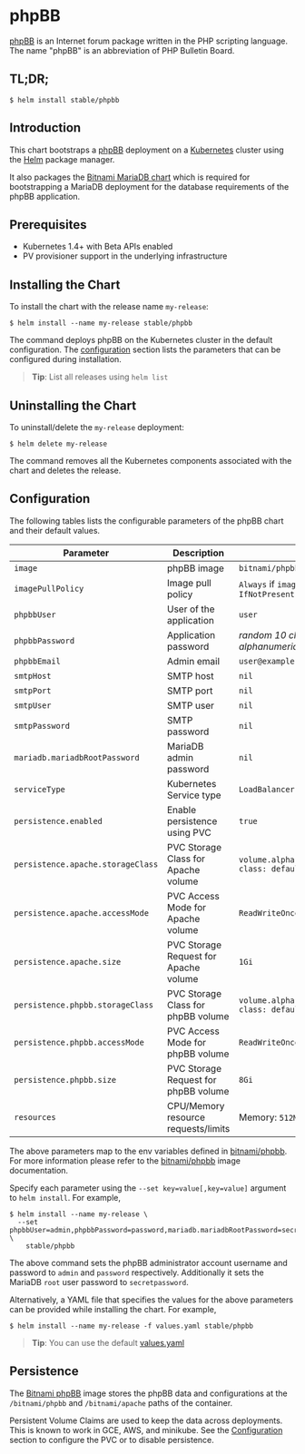 # phpBB

[phpBB](https://www.phpbb.com/) is an Internet forum package written in the PHP scripting language. The name "phpBB" is an abbreviation of PHP Bulletin Board.

## TL;DR;

```console
$ helm install stable/phpbb
```

## Introduction

This chart bootstraps a [phpBB](https://github.com/bitnami/bitnami-docker-phpbb) deployment on a [Kubernetes](http://kubernetes.io) cluster using the [Helm](https://helm.sh) package manager.

It also packages the [Bitnami MariaDB chart](https://github.com/kubernetes/charts/tree/master/stable/mariadb) which is required for bootstrapping a MariaDB deployment for the database requirements of the phpBB application.

## Prerequisites

- Kubernetes 1.4+ with Beta APIs enabled
- PV provisioner support in the underlying infrastructure

## Installing the Chart

To install the chart with the release name `my-release`:

```console
$ helm install --name my-release stable/phpbb
```

The command deploys phpBB on the Kubernetes cluster in the default configuration. The [configuration](#configuration) section lists the parameters that can be configured during installation.

> **Tip**: List all releases using `helm list`

## Uninstalling the Chart

To uninstall/delete the `my-release` deployment:

```console
$ helm delete my-release
```

The command removes all the Kubernetes components associated with the chart and deletes the release.

## Configuration

The following tables lists the configurable parameters of the phpBB chart and their default values.

| Parameter                           | Description                             | Default                                                   |
| ----------------------------------- | --------------------------------------- | --------------------------------------------------------- |
| `image`                             | phpBB image                             | `bitnami/phpbb:{VERSION}`                                 |
| `imagePullPolicy`                   | Image pull policy                       | `Always` if `imageTag` is `latest`, else `IfNotPresent`   |
| `phpbbUser`                         | User of the application                 | `user`                                                    |
| `phpbbPassword`                     | Application password                    | _random 10 character long alphanumeric string_            |
| `phpbbEmail`                        | Admin email                             | `user@example.com`                                        |
| `smtpHost`                          | SMTP host                               | `nil`                                                     |
| `smtpPort`                          | SMTP port                               | `nil`                                                     |
| `smtpUser`                          | SMTP user                               | `nil`                                                     |
| `smtpPassword`                      | SMTP password                           | `nil`                                                     |
| `mariadb.mariadbRootPassword`       | MariaDB admin password                  | `nil`                                                     |
| `serviceType`                       | Kubernetes Service type                 | `LoadBalancer`                                            |
| `persistence.enabled`               | Enable persistence using PVC            | `true`                                                    |
| `persistence.apache.storageClass`   | PVC Storage Class for Apache volume     | `volume.alpha.kubernetes.io/storage-class: default`       |
| `persistence.apache.accessMode`     | PVC Access Mode for Apache volume       | `ReadWriteOnce`                                           |
| `persistence.apache.size`           | PVC Storage Request for Apache volume   | `1Gi`                                                     |
| `persistence.phpbb.storageClass`    | PVC Storage Class for phpBB volume      | `volume.alpha.kubernetes.io/storage-class: default`       |
| `persistence.phpbb.accessMode`      | PVC Access Mode for phpBB volume        | `ReadWriteOnce`                                           |
| `persistence.phpbb.size`            | PVC Storage Request for phpBB volume    | `8Gi`                                                     |
| `resources`                         | CPU/Memory resource requests/limits     | Memory: `512Mi`, CPU: `300m`                              |

The above parameters map to the env variables defined in [bitnami/phpbb](http://github.com/bitnami/bitnami-docker-phpbb). For more information please refer to the [bitnami/phpbb](http://github.com/bitnami/bitnami-docker-phpbb) image documentation.

Specify each parameter using the `--set key=value[,key=value]` argument to `helm install`. For example,

```console
$ helm install --name my-release \
  --set phpbbUser=admin,phpbbPassword=password,mariadb.mariadbRootPassword=secretpassword \
    stable/phpbb
```

The above command sets the phpBB administrator account username and password to `admin` and `password` respectively. Additionally it sets the MariaDB `root` user password to `secretpassword`.

Alternatively, a YAML file that specifies the values for the above parameters can be provided while installing the chart. For example,

```console
$ helm install --name my-release -f values.yaml stable/phpbb
```

> **Tip**: You can use the default [values.yaml](values.yaml)

## Persistence

The [Bitnami phpBB](https://github.com/bitnami/bitnami-docker-phpbb) image stores the phpBB data and configurations at the `/bitnami/phpbb` and `/bitnami/apache` paths of the container.

Persistent Volume Claims are used to keep the data across deployments. This is known to work in GCE, AWS, and minikube.
See the [Configuration](#configuration) section to configure the PVC or to disable persistence.
